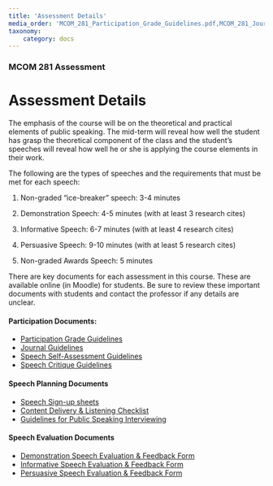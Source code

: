 ```yaml
---
title: 'Assessment Details'
media_order: 'MCOM_281_Participation_Grade_Guidelines.pdf,MCOM_281_Journal_Guidelines.pdf,MCOM_281_Speech_Self-Assessment_Guidelines.pdf,MCOM_281_Speech_Critique_Guidelines.pdf,MCOM_281_Content_Delivery&Listening_Checklist.pdf,MCOM_281_Speech_Sign-up_sheets.doc,MCOM_281_Demonstration_Speech_Evaluation&Feedback_Form.docx,MCOM_281_Informative_Speech_Evaluation&Feedback_Form.docx,MCOM_281_Persuasive_Speech_Evaluation&Feedback_Form.docx'
taxonomy:
    category: docs
---
```


### MCOM 281 Assessment

# Assessment Details

The emphasis of the course will be on the theoretical and practical elements of
public speaking. The mid-term will reveal how well the student has grasp the
theoretical component of the class and the student’s speeches will reveal how
well he or she is applying the course elements in their work.

The following are the types of speeches and the requirements that must be met
for each speech:

1.  Non-graded “ice-breaker” speech: 3-4 minutes 

2.  Demonstration Speech: 4-5 minutes (with at least 3 research cites)

3.  Informative Speech: 6-7 minutes (with at least 4 research cites)

4.  Persuasive Speech: 9-10 minutes (with at least 5 research cites)

5.  Non-graded Awards Speech: 5 minutes


There are key documents for each assessment in this course.  These are available online (in Moodle) for students.  Be sure to review these important documents with students and contact the professor if any details are unclear.

#### Participation Documents:
* [Participation Grade Guidelines](MCOM_281_Participation_Grade_Guidelines.pdf)
* [Journal Guidelines](MCOM_281_Journal_Guidelines.pdf)
* [Speech Self-Assessment Guidelines](MCOM_281_Speech_Self-Assessment_Guidelines.pdf)
* [Speech Critique Guidelines](MCOM_281_Speech_Critique_Guidelines.pdf)

#### Speech Planning Documents
* [Speech Sign-up sheets](MCOM_281_Speech_Sign-up_sheets.doc)
* [Content Delivery & Listening Checklist](MCOM_281_Content_Delivery&Listening_Checklist.pdf)
* [Guidelines for Public Speaking Interviewing](MCOM_281_Guidelines_for_Public_Speaking_Interviewing.pdf)

#### Speech Evaluation Documents
* [Demonstration Speech Evaluation & Feedback Form](MCOM_281_Demonstration_Speech_Evaluation&Feedback_Form.doc)
* [Informative Speech Evaluation & Feedback Form](MCOM_281_Informative_Speech_Evaluation&Feedback_Form.doc)
* [Persuasive Speech Evaluation & Feedback Form](MCOM_281_Persuasive_Speech_Evaluation&Feedback_Form.doc)

